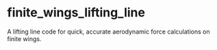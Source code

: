 # finite_wings_lifting_line
A lifting line code for quick, accurate aerodynamic force calculations on finite wings. 
